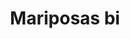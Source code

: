 ---
title: Mariposas bi
date: 
draft: false

# descripcion
description : Mariposas bicolor

materials: Plata 925

color: Bicolor

dimensions: 0,5cm

code: 01-15-0161

type: "Aros"

categories: []

price: $580,00

price_eftvo: $490,00

# Images
# first image will be shown in the product page
images:
  # - image: "images/path_to_image"
  # La ubicacion de las imagenes es imagenes/Aros/Aros.Infantil/01-15-0161-mariposas-bi
  - image: "./images/aros/infantil/01-15-0161-mariposas-bicolor_a.JPG"
  - image: "./images/aros/infantil/01-15-0161-mariposas-bicolor_b.JPG"
  - image: "./images/aros/infantil/01-15-0161-mariposas-bicolor_c.JPG"
  - image: "./images/aros/infantil/01-15-0161-mariposas-bicolor_d.JPG"
  - image: "./images/aros/infantil/01-15-0161-mariposas-bicolor_e.JPG"
---